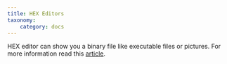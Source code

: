 ```yaml
---
title: HEX Editors
taxonomy:
    category: docs
---
```

HEX editor can show you a binary file like executable files or pictures. For more information read this [article](https://en.wikipedia.org/wiki/Hex_editor).
